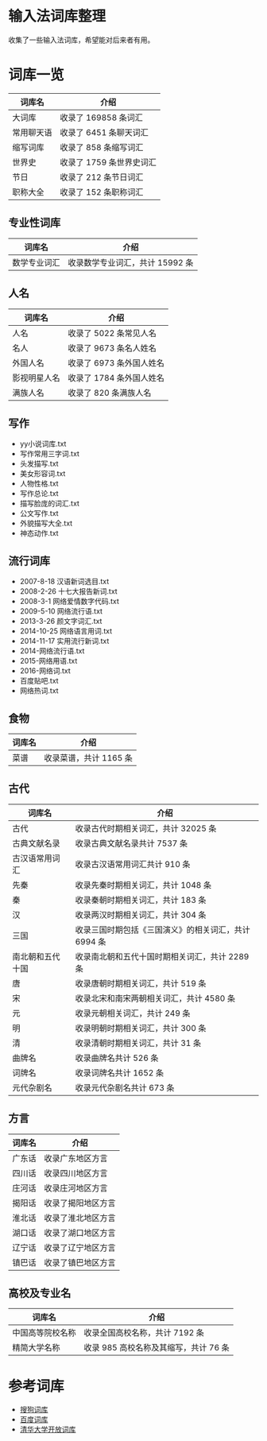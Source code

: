 # 输入法词库整理

收集了一些输入法词库，希望能对后来者有用。

# 词库一览

| 词库名     | 介绍                     |
| ---------- | ------------------------ |
| 大词库     | 收录了 169858 条词汇     |
| 常用聊天语 | 收录了 6451 条聊天词汇   |
| 缩写词库   | 收录了 858 条缩写词汇    |
| 世界史     | 收录了 1759 条世界史词汇 |
| 节日       | 收录了 212 条节日词汇    |
| 职称大全   | 收录了  152 条职称词汇   |

## 专业性词库

| 词库名       | 介绍                            |
| ------------ | ------------------------------- |
| 数学专业词汇 | 收录数学专业词汇，共计 15992 条 |

## 人名

| 词库名       | 介绍                     |
| ------------ | ------------------------ |
| 人名         | 收录了 5022 条常见人名   |
| 名人         | 收录了 9673 条名人姓名   |
| 外国人名     | 收录了 6973 条外国人姓名 |
| 影视明星人名 | 收录了 1784 条外国人姓名 |
| 满族人名     | 收录了 820 条满族人名    |

## 写作
- yy小说词库.txt 
- 写作常用三字词.txt  
- 头发描写.txt        
- 美女形容词.txt
- 人物性格.txt    
- 写作总论.txt        
- 描写脸庞的词汇.txt
- 公文写作.txt    
- 外貌描写大全.txt    
- 神态动作.txt

## 流行词库

-  2007-8-18 汉语新词选目.txt
- 2008-2-26 十七大报告新词.txt
- 2008-3-1 网络爱情数字代码.txt
- 2009-5-10 网络流行语.txt
- 2013-3-26 颜文字词汇.txt
- 2014-10-25 网络语言用词.txt
- 2014-11-17 实用流行新词.txt
- 2014-网络流行语.txt
- 2015-网络用语.txt
- 2016-网络词.txt
- 百度贴吧.txt
- 网络热词.txt

## 食物

| 词库名 | 介绍                    |
| ------ | ----------------------- |
| 菜谱   | 收录菜谱，共计 1165  条 |

## 古代

| 词库名           | 介绍                                                  |
| ---------------- | ----------------------------------------------------- |
| 古代             | 收录古代时期相关词汇，共计 32025  条                  |
| 古典文献名录     | 收录古典文献名录共计 7537  条                         |
| 古汉语常用词汇   | 收录古汉语常用词汇共计 910  条                        |
| 先秦             | 收录先秦时期相关词汇，共计 1048  条                   |
| 秦               | 收录秦朝时期相关词汇，共计 183  条                    |
| 汉               | 收录两汉时期相关词汇，共计 304  条                    |
| 三国             | 收录三国时期包括《三国演义》的相关词汇，共计 6994  条 |
| 南北朝和五代十国 | 收录南北朝和五代十国时期相关词汇，共计 2289  条       |
| 唐               | 收录唐朝时期相关词汇，共计 519  条                    |
| 宋               | 收录北宋和南宋两朝相关词汇，共计 4580 条              |
| 元               | 收录元朝相关词汇，共计 249 条                         |
| 明               | 收录明朝时期相关词汇，共计 300 条                     |
| 清               | 收录清朝时期相关词汇，共计 31 条                      |
| 曲牌名           | 收录曲牌名共计 526 条                                 |
| 词牌名           | 收录词牌名共计 1652 条                                |
| 元代杂剧名       | 收录元代杂剧名共计 673 条                             |

## 方言

| 词库名 | 介绍               |
| ------ | ------------------ |
| 广东话 | 收录广东地区方言   |
| 四川话 | 收录四川地区方言   |
| 庄河话 | 收录庄河地区方言   |
| 揭阳话 | 收录了揭阳地区方言 |
| 淮北话 | 收录了淮北地区方言 |
| 湖口话 | 收录了湖口地区方言 |
| 辽宁话 | 收录了辽宁地区方言 |
| 镇巴话 | 收录了镇巴地区方言 |

## 高校及专业名

| 词库名           | 介绍                                    |
| ---------------- | --------------------------------------- |
| 中国高等院校名称 | 收录全国高校名称，共计  7192 条         |
| 精简大学名称     | 收录 985 高校名称及其缩写，共计  76  条 |


# 参考词库

- [搜狗词库](https://pinyin.sogou.com/dict/)
- [百度词库](https://shurufa.baidu.com/dict)
- [清华大学开放词库](http://thuocl.thunlp.org/)
